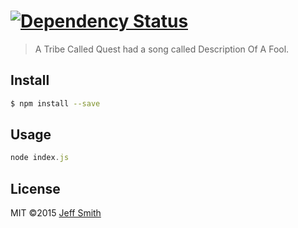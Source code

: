 # [![Dependency Status][daviddm-url]][daviddm-image]

> A Tribe Called Quest had a song called Description Of A Fool.


## Install

```sh
$ npm install --save
```


## Usage

```js
node index.js
```

## License

MIT ©2015 [Jeff Smith]()


[npm-url]: https://npmjs.org/package/botintosh
[npm-image]: https://badge.fury.io/js/botintosh.svg
[travis-url]: https://travis-ci.org/electricshaman/botintosh
[travis-image]: https://travis-ci.org/electricshaman/botintosh.svg?branch=master
[daviddm-url]: https://david-dm.org/electricshaman/botintosh.svg?theme=shields.io
[daviddm-image]: https://david-dm.org/electricshaman/botintosh
